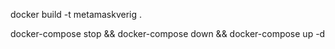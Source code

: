 docker build -t metamaskverig .

docker-compose stop && docker-compose down && docker-compose up -d

